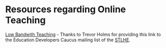 # Resources regarding Online Teaching

<a href="https://ecampusontario.pressbooks.pub/kylemackie/chapter/optimizing-files-to-help-lower-the-bandwidth/">Low Bandwith Teaching</a> - Thanks to Trevor Holms for providing this link to the Education Developers Caucus 
mailing list of the <a href="https://www.stlhe.ca/">STLHE</a>.
